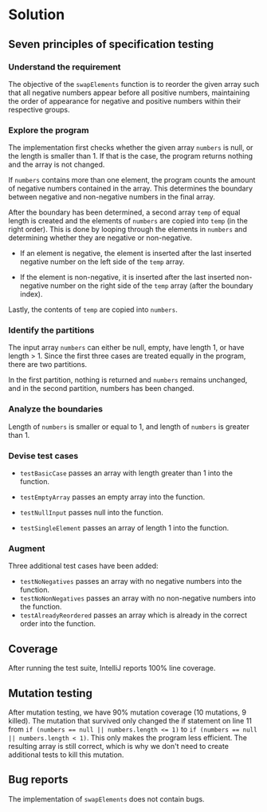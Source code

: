 # Solution

## Seven principles of specification testing

### Understand the requirement
The objective of the `swapElements` function is to reorder the given array 
such that all negative numbers appear before all positive numbers, maintaining 
the order of appearance for negative and positive numbers within their respective groups.

### Explore the program
The implementation first checks whether the given array `numbers` is null, or the length is smaller than 1.
If that is the case, the program returns nothing and the array is not changed.

If `numbers` contains more than one element, the program counts the amount of negative numbers 
contained in the array. This determines the boundary between negative and non-negative numbers 
in the final array.

After the boundary has been determined, a second array `temp` of equal length is created and the 
elements of `numbers` are copied into `temp` (in the right order). This is done 
by looping through the elements in `numbers` and determining whether they are negative or non-negative.

- If an element is negative, the element is inserted after the last inserted negative number on the left 
side of the `temp` array.

- If the element is non-negative, it is inserted after the last inserted 
non-negative number on the right side of the `temp` array (after the boundary index).

Lastly, the contents of `temp` are copied into `numbers`.

### Identify the partitions

The input array `numbers` can either be null, empty, have length 1, or have length > 1. Since the first 
three cases are treated equally in the program, there are two partitions.

In the first partition, nothing is returned and `numbers` remains unchanged, and in the second partition, 
numbers has been changed.

### Analyze the boundaries

Length of `numbers` is smaller or equal to 1, and length of `numbers` is greater than 1.

### Devise test cases

- `testBasicCase` passes an array with length greater than 1 into the function.

- `testEmptyArray` passes an empty array into the function.

- `testNullInput` passes null into the function.

- `testSingleElement` passes an array of length 1 into the function.

### Augment

Three additional test cases have been added:

- `testNoNegatives` passes an array with no negative numbers into the function.
- `testNoNonNegatives` passes an array with no non-negative numbers into the function.
- `testAlreadyReordered` passes an array which is already in the correct order into the function.

## Coverage

After running the test suite, IntelliJ reports 100% line coverage.

## Mutation testing

After mutation testing, we have 90% mutation coverage (10 mutations, 9 killed). The mutation 
that survived only changed the if statement on line 11 from `if (numbers == null || numbers.length <= 1)` to 
`if (numbers == null || numbers.length < 1)`. This only makes the program less efficient. The resulting 
array is still correct, which is why we don't need to create additional tests to kill this mutation.

## Bug reports

The implementation of `swapElements` does not contain bugs.
